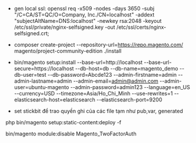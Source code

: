 
 - gen local ssl: 
  openssl req -x509 -nodes -days 3650 -subj "/C=CA/ST=QC/O=Company, Inc./CN=localhost" -addext "subjectAltName=DNS:localhost" -newkey rsa:2048 -keyout /etc/ssl/private/nginx-selfsigned.key -out /etc/ssl/certs/nginx-selfsigned.crt;

 - composer create-project --repository-url=https://repo.magento.com/ magento/project-community-edition ./install

 - bin/magento setup:install   --base-url=http://localhost --base-url-secure=https://localhost   --db-host=db   --db-name=magento_demo   --db-user=test   --db-password=Abcde123   --admin-firstname=admin --admin-lastname=admin   --admin-email=admin@admin.com   --admin-user=ubuntu-magento   --admin-password=admin123   --language=en_US   --currency=USD   --timezone=Asia/Ho_Chi_Minh   --use-rewrites=1   --elasticsearch-host=elasticsearch   --elasticsearch-port=9200

 - set stickbit để trao quyền ghi của các file tạm như pub,var, generated

 php bin/magento setup:static-content:deploy -f

 bin/magento module:disable Magento_TwoFactorAuth 